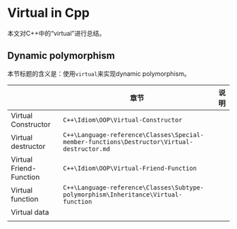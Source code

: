 # Virtual in Cpp

本文对C++中的“virtual”进行总结。

## Dynamic polymorphism

本节标题的含义是：使用`virtual`来实现dynamic polymorphism。



|                         | 章节                                                         | 说明 |
| ----------------------- | ------------------------------------------------------------ | ---- |
| Virtual Constructor     | `C++\Idiom\OOP\Virtual-Constructor`                          |      |
| Virtual destructor      | `C++\Language-reference\Classes\Special-member-functions\Destructor\Virtual-destructor.md` |      |
| Virtual Friend-Function | `C++\Idiom\OOP\Virtual-Friend-Function`                      |      |
| Virtual function        | `C++\Language-reference\Classes\Subtype-polymorphism\Inheritance\Virtual-function` |      |
| Virtual data            |                                                              |      |
|                         |                                                              |      |


